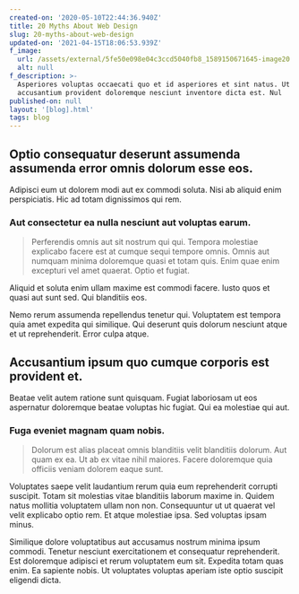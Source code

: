 ```yaml
---
created-on: '2020-05-10T22:44:36.940Z'
title: 20 Myths About Web Design
slug: 20-myths-about-web-design
updated-on: '2021-04-15T18:06:53.939Z'
f_image:
  url: /assets/external/5fe50e098e04c3ccd5040fb8_1589150671645-image20.jpg
  alt: null
f_description: >-
  Asperiores voluptas occaecati quo et id asperiores et sint natus. Ut
  accusantium provident doloremque nesciunt inventore dicta est. Nul
published-on: null
layout: '[blog].html'
tags: blog
---
```


Optio consequatur deserunt assumenda assumenda error omnis dolorum esse eos.
----------------------------------------------------------------------------

Adipisci eum ut dolorem modi aut ex commodi soluta. Nisi ab aliquid enim perspiciatis. Hic ad totam dignissimos qui rem.

### Aut consectetur ea nulla nesciunt aut voluptas earum.

> Perferendis omnis aut sit nostrum qui qui. Tempora molestiae explicabo facere est at cumque sequi tempore omnis. Omnis aut numquam minima doloremque quasi et totam quis. Enim quae enim excepturi vel amet quaerat. Optio et fugiat.

Aliquid et soluta enim ullam maxime est commodi facere. Iusto quos et quasi aut sunt sed. Qui blanditiis eos.

Nemo rerum assumenda repellendus tenetur qui. Voluptatem est tempora quia amet expedita qui similique. Qui deserunt quis dolorum nesciunt atque et ut reprehenderit. Error culpa atque.

Accusantium ipsum quo cumque corporis est provident et.
-------------------------------------------------------

Beatae velit autem ratione sunt quisquam. Fugiat laboriosam ut eos aspernatur doloremque beatae voluptas hic fugiat. Qui ea molestiae qui aut.

### Fuga eveniet magnam quam nobis.

> Dolorum est alias placeat omnis blanditiis velit blanditiis dolorum. Aut quam ex ea. Ut ab ex vitae nihil maiores. Facere doloremque quia officiis veniam dolorem eaque sunt.

Voluptates saepe velit laudantium rerum quia eum reprehenderit corrupti suscipit. Totam sit molestias vitae blanditiis laborum maxime in. Quidem natus mollitia voluptatem ullam non non. Consequuntur ut ut quaerat vel velit explicabo optio rem. Et atque molestiae ipsa. Sed voluptas ipsam minus.

Similique dolore voluptatibus aut accusamus nostrum minima ipsum commodi. Tenetur nesciunt exercitationem et consequatur reprehenderit. Est doloremque adipisci et rerum voluptatem eum sit. Expedita totam quas enim. Ea sapiente nobis. Ut voluptates voluptas aperiam iste optio suscipit eligendi dicta.
